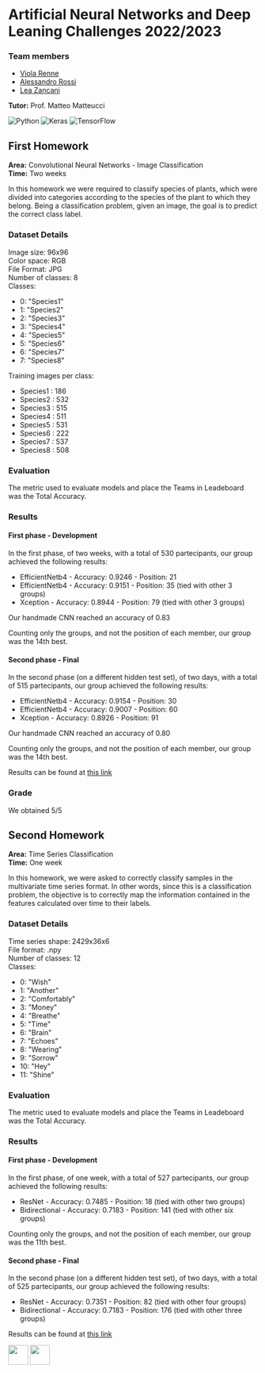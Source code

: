 # Artificial Neural Networks and Deep Leaning Challenges 2022/2023

### Team members
* [Viola Renne](https://github.com/viols-code)
* [Alessandro Rossi](https://github.com/AlexRouge)
* [Lea Zancani](https://github.com/LeaZancani)

**Tutor:** Prof. Matteo Matteucci  

![Python](https://img.shields.io/badge/python-3776AB?logo=python&logoColor=ffdd65&style=for-the-badge&logoWidth=)
![Keras](https://img.shields.io/badge/keras-3776AB?logo=keras&style=for-the-badge&logoWidth=)
![TensorFlow](https://img.shields.io/badge/tensorflow-3776AB?logo=tensorflow&style=for-the-badge&logoWidth=)

## First Homework
**Area:** Convolutional Neural Networks - Image Classification  
**Time:** Two weeks

In this homework we were required to classify species of plants, which were divided into categories according to the species of the plant to which they belong. Being a classification problem, given an image, the goal is to predict the correct class label.

### Dataset Details
Image size: 96x96  
Color space: RGB  
File Format: JPG  
Number of classes: 8  
Classes:
- 0: "Species1"
- 1: "Species2"
- 2: "Species3"
- 3: "Species4"
- 4: "Species5"
- 5: "Species6"
- 6: "Species7"
- 7: "Species8"

Training images per class:
- Species1 : 186
- Species2 : 532
- Species3 : 515
- Species4 : 511
- Species5 : 531
- Species6 : 222
- Species7 : 537
- Species8 : 508


### Evaluation
The metric used to evaluate models and place the Teams in Leadeboard was the Total Accuracy.

### Results
#### First phase - Development
In the first phase, of two weeks, with a total of 530 partecipants, our group achieved the following results:
- EfficientNetb4 - Accuracy: 0.9246  - Position: 21
- EfficientNetb4 - Accuracy: 0.9151 - Position: 35 (tied with other 3 groups)
- Xception - Accuracy: 0.8944 - Position: 79 (tied with other 3 groups)

Our handmade CNN reached an accuracy of 0.83

Counting only the groups, and not the position of each member, our group was the 14th best.

#### Second phase - Final
In the second phase (on a different hidden test set), of two days, with a total of 515 partecipants, our group achieved the following results:
- EfficientNetb4 - Accuracy: 0.9154  - Position: 30
- EfficientNetb4 - Accuracy: 0.9007 - Position: 60
- Xception - Accuracy: 0.8926 - Position: 91

Our handmade CNN reached an accuracy of 0.80

Counting only the groups, and not the position of each member, our group was the 14th best.

Results can be found at [this link](https://codalab.lisn.upsaclay.fr/competitions/8522#results)

### Grade
We obtained 5/5

## Second Homework
**Area:** Time Series Classification  
**Time:** One week

In this homework, we were asked to correctly classify samples in the multivariate time series format. In other words, since this is a classification problem, the objective is to correctly map the information contained in the features calculated over time to their labels.

### Dataset Details
Time series shape: 2429x36x6  
File format: .npy  
Number of classes: 12  
Classes:  
- 0: "Wish"
- 1: "Another"
- 2: "Comfortably"
- 3: "Money"
- 4: "Breathe"
- 5: "Time"
- 6: "Brain"
- 7: "Echoes"
- 8: "Wearing"
- 9: "Sorrow"
- 10: "Hey"
- 11: "Shine"

### Evaluation
The metric used to evaluate models and place the Teams in Leadeboard was the Total Accuracy.

### Results
#### First phase - Development
In the first phase, of one week, with a total of 527 partecipants, our group achieved the following results:
- ResNet - Accuracy: 0.7485  - Position: 18 (tied with other two groups)
- Bidirectional - Accuracy: 0.7183 - Position: 141 (tied with other six groups)

Counting only the groups, and not the position of each member, our group was the 11th best.

#### Second phase - Final
In the second phase (on a different hidden test set), of two days, with a total of 525 partecipants, our group achieved the following results:
- ResNet - Accuracy: 0.7351  - Position: 82 (tied with other four groups)
- Bidirectional - Accuracy: 0.7183 - Position: 176 (tied with other three groups)

Results can be found at [this link](https://codalab.lisn.upsaclay.fr/competitions/9056#results)

<img src="https://cdn.jsdelivr.net/gh/devicons/devicon/icons/python/python-original-wordmark.svg" width="40"/> <img src="https://cdn.jsdelivr.net/gh/devicons/devicon/icons/tensorflow/tensorflow-original.svg" width="40"/>
